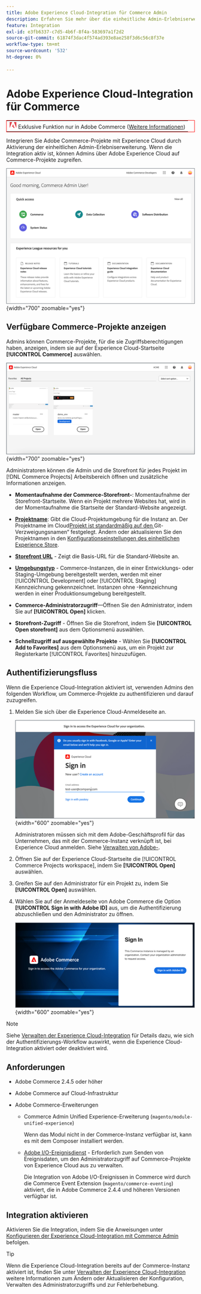 ```yaml
---
title: Adobe Experience Cloud-Integration für Commerce Admin
description: Erfahren Sie mehr über die einheitliche Admin-Erlebniserweiterung , mit der Commerce mit Experience Cloud integriert wird, sodass Kundinnen und Kunden von der Experience Cloud-Startseite aus auf Commerce-Projekte zugreifen können.
feature: Integration
exl-id: e3fb6337-c7d5-4b6f-8f4a-583697a1f2d2
source-git-commit: 61874f3dac4f574ad393e8ae258f3d6c56c8f37e
workflow-type: tm+mt
source-wordcount: '532'
ht-degree: 0%

---
```


# Adobe Experience Cloud-Integration für Commerce

<table style="border:1px solid red">
<tr><td><img alt="Adobe Commerce-Funktion" src="../assets/adobe-logo.svg" width="20" height="20" /> Exklusive Funktion nur in Adobe Commerce (<a href="https://experienceleague.adobe.com/docs/commerce-admin/user-guides/home.html?lang=de#product-editions">Weitere Informationen</a>)</td></tr>
</table>

Integrieren Sie Adobe Commerce-Projekte mit Experience Cloud durch Aktivierung der einheitlichen Admin-Erlebniserweiterung. Wenn die Integration aktiv ist, können Admins über Adobe Experience Cloud auf Commerce-Projekte zugreifen.

![Zugriff auf Commerce über die Experience Cloud-Startseite](./assets/admin-uex-home-page.png){width="700" zoomable="yes"}

## Verfügbare Commerce-Projekte anzeigen

Admins können Commerce-Projekte, für die sie Zugriffsberechtigungen haben, anzeigen, indem sie auf der Experience Cloud-Startseite **[!UICONTROL Commerce]** auswählen.

![Arbeitsbereich Commerce-Projekte auf Experience Cloud](./assets/admin-uex-commerce-projects-home.png){width="700" zoomable="yes"}

Administratoren können die Admin und die Storefront für jedes Projekt im [!DNL Commerce Projects] Arbeitsbereich öffnen und zusätzliche Informationen anzeigen.

- **Momentaufnahme der Commerce-Storefront-**: Momentaufnahme der Storefront-Startseite. Wenn ein Projekt mehrere Websites hat, wird in der Momentaufnahme die Startseite der Standard-Website angezeigt.

- **[Projektname](https://experienceleague.adobe.com/docs/commerce-cloud-service/user-guide/architecture/pro-develop-deploy-workflow.html?lang=de)**: Gibt die Cloud-Projektumgebung für die Instanz an. Der Projektname im Cloud[Projekt ist standardmäßig auf den ](https://experienceleague.adobe.com/docs/commerce-cloud-service/user-guide/project/console-branches.html?lang=de)Git-Verzweigungsnamen“ festgelegt. Ändern oder aktualisieren Sie den Projektnamen in den [Konfigurationseinstellungen des einheitlichen Experience Store](admin-unified-experience-integration-manage.md#manage-the-integration-from-the-admin).

- **[Storefront URL](../stores-purchase/store-urls.md)** - Zeigt die Basis-URL für die Standard-Website an.

- **[Umgebungstyp](https://experienceleague.adobe.com/docs/commerce-cloud-service/user-guide/architecture/pro-develop-deploy-workflow.html?lang=de)** - Commerce-Instanzen, die in einer Entwicklungs- oder Staging-Umgebung bereitgestellt werden, werden mit einer [!UICONTROL Development] oder [!UICONTROL Staging] Kennzeichnung gekennzeichnet. Instanzen ohne -Kennzeichnung werden in einer Produktionsumgebung bereitgestellt.

- **Commerce-Administratorzugriff**—Öffnen Sie den Administrator, indem Sie auf **[!UICONTROL Open]** klicken.

- **Storefront-Zugriff** - Öffnen Sie die Storefront, indem Sie **[!UICONTROL Open storefront]** aus dem Optionsmenü auswählen.

- **Schnellzugriff auf ausgewählte Projekte** - Wählen Sie **[!UICONTROL Add to Favorites]** aus dem Optionsmenü aus, um ein Projekt zur Registerkarte [!UICONTROL Favorites] hinzuzufügen.

## Authentifizierungsfluss

Wenn die Experience Cloud-Integration aktiviert ist, verwenden Admins den folgenden Workflow, um Commerce-Projekte zu authentifizieren und darauf zuzugreifen.

1. Melden Sie sich über die Experience Cloud-Anmeldeseite an.

   ![Experience Cloud-Anmeldeseite](./assets/admin-uex-experience-cloud-login.png){width="600" zoomable="yes"}

   Administratoren müssen sich mit dem Adobe-Geschäftsprofil für das Unternehmen, das mit der Commerce-Instanz verknüpft ist, bei Experience Cloud anmelden. Siehe [Verwalten von Adobe-](https://helpx.adobe.com/de/enterprise/using/manage-adobe-profiles.html).

1. Öffnen Sie auf der Experience Cloud-Startseite die [!UICONTROL Commerce Projects workspace], indem Sie **[!UICONTROL Open]** auswählen.

1. Greifen Sie auf den Administrator für ein Projekt zu, indem Sie **[!UICONTROL Open]** auswählen.

1. Wählen Sie auf der Anmeldeseite von Adobe Commerce die Option **[!UICONTROL Sign in with Adobe ID]** aus, um die Authentifizierung abzuschließen und den Administrator zu öffnen.

   ![Adobe Commerce-Anmeldeseite](./assets/admin-adobeid-login.png){width="600" zoomable="yes"}

>[!NOTE]
>
>Siehe [Verwalten der Experience Cloud-Integration](admin-unified-experience-integration-manage.md) für Details dazu, wie sich der Authentifizierungs-Workflow auswirkt, wenn die Experience Cloud-Integration aktiviert oder deaktiviert wird.

## Anforderungen

- Adobe Commerce 2.4.5 oder höher
- Adobe Commerce auf Cloud-Infrastruktur
- Adobe Commerce-Erweiterungen

   - Commerce Admin Unified Experience-Erweiterung (`magento/module-unified-experience`)

     Wenn das Modul nicht in der Commerce-Instanz verfügbar ist, kann es mit dem Composer installiert werden.

   - [Adobe I/O-Ereignisdienst](https://developer.adobe.com/commerce/extensibility/events/) - Erforderlich zum Senden von Ereignisdaten, um den Administratorzugriff auf Commerce-Projekte von Experience Cloud aus zu verwalten.

     Die Integration von Adobe I/O-Ereignissen in Commerce wird durch die Commerce Event Extension (`magento/commerce-eventing`) aktiviert, die in Adobe Commerce 2.4.4 und höheren Versionen verfügbar ist.

## Integration aktivieren

Aktivieren Sie die Integration, indem Sie die Anweisungen unter [Konfigurieren der Experience Cloud-Integration mit Commerce Admin](admin-unified-experience-integration-configure.md) befolgen.

>[!TIP]
>
>Wenn die Experience Cloud-Integration bereits auf der Commerce-Instanz aktiviert ist, finden Sie unter [Verwalten der Experience Cloud-Integration](admin-unified-experience-integration-manage.md) weitere Informationen zum Ändern oder Aktualisieren der Konfiguration, Verwalten des Administratorzugriffs und zur Fehlerbehebung.
